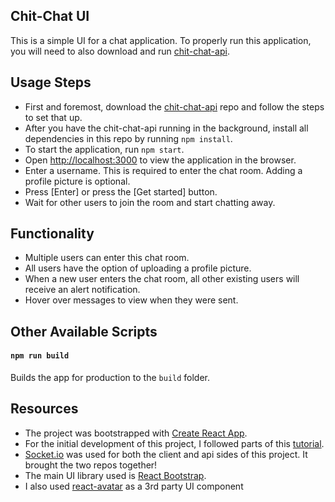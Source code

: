 ## Chit-Chat UI
This is a simple UI for a chat application. To properly run this application, you will need to also download and run [chit-chat-api](https://gitlab.com/william.andrade/chit-chat-api).


## Usage Steps 

* First and foremost, download the [chit-chat-api](https://gitlab.com/william.andrade/chit-chat-api) repo and follow the steps to set that up. 
* After you have the chit-chat-api running in the background, install all dependencies in this repo by running `npm install`.
* To start the application, run `npm start`.
* Open [http://localhost:3000](http://localhost:3000) to view the application in the browser.
* Enter a username. This is required to enter the chat room. Adding a profile picture is optional.
* Press [Enter] or press the [Get started] button.
* Wait for other users to join the room and start chatting away. 

## Functionality

* Multiple users can enter this chat room.
* All users have the option of uploading a profile picture.
* When a new user enters the chat room, all other existing users will receive an alert notification. 
* Hover over messages to view when they were sent. 

## Other Available Scripts

#### `npm run build`

Builds the app for production to the `build` folder.


## Resources

* The project was bootstrapped with [Create React App](https://github.com/facebook/create-react-app).
* For the initial development of this project, I followed parts of this [tutorial](https://medium.com/@coderacademy/you-can-build-an-fb-messenger-style-chat-app-with-reactjs-heres-how-intermediate-211b523838ad).
* [Socket.io](https://socket.io/docs/) was used for both the client and api sides of this project. It brought the two repos together!
* The main UI library used is [React Bootstrap](https://react-bootstrap.github.io/).
* I also used [react-avatar](https://github.com/Sitebase/react-avatar) as a 3rd party UI component
